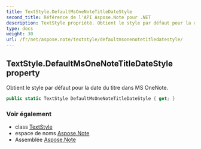 ```yaml
---
title: TextStyle.DefaultMsOneNoteTitleDateStyle
second_title: Référence de l'API Aspose.Note pour .NET
description: TextStyle propriété. Obtient le style par défaut pour la date du titre dans MS OneNote.
type: docs
weight: 30
url: /fr/net/aspose.note/textstyle/defaultmsonenotetitledatestyle/
---
```

## TextStyle.DefaultMsOneNoteTitleDateStyle property

Obtient le style par défaut pour la date du titre dans MS OneNote.

```csharp
public static TextStyle DefaultMsOneNoteTitleDateStyle { get; }
```

### Voir également

* class [TextStyle](../)
* espace de noms [Aspose.Note](../../textstyle/)
* Assemblée [Aspose.Note](../../../)


